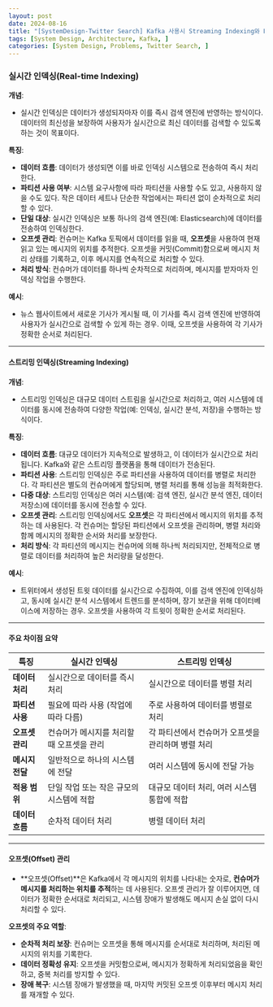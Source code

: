 ```yaml
---
layout: post
date: 2024-08-16
title: "[SystemDesign-Twitter Search] Kafka 사용시 Streaming Indexing와 Real-time Indexing 차이점"
tags: [System Design, Architecture, Kafka, ]
categories: [System Design, Problems, Twitter Search, ]
---
```



### **실시간 인덱싱(Real-time Indexing)**


**개념**:

- 실시간 인덱싱은 데이터가 생성되자마자 이를 즉시 검색 엔진에 반영하는 방식이다. 데이터의 최신성을 보장하여 사용자가 실시간으로 최신 데이터를 검색할 수 있도록 하는 것이 목표이다.

**특징**:

- **데이터 흐름**: 데이터가 생성되면 이를 바로 인덱싱 시스템으로 전송하여 즉시 처리한다.
- **파티션 사용 여부**: 시스템 요구사항에 따라 파티션을 사용할 수도 있고, 사용하지 않을 수도 있다. 작은 데이터 세트나 단순한 작업에서는 파티션 없이 순차적으로 처리할 수 있다.
- **단일 대상**: 실시간 인덱싱은 보통 하나의 검색 엔진(예: Elasticsearch)에 데이터를 전송하여 인덱싱한다.
- **오프셋 관리**: 컨슈머는 Kafka 토픽에서 데이터를 읽을 때, **오프셋**을 사용하여 현재 읽고 있는 메시지의 위치를 추적한다. 오프셋을 커밋(Commit)함으로써 메시지 처리 상태를 기록하고, 이후 메시지를 연속적으로 처리할 수 있다.
- **처리 방식**: 컨슈머가 데이터를 하나씩 순차적으로 처리하며, 메시지를 받자마자 인덱싱 작업을 수행한다.

**예시**:

- 뉴스 웹사이트에서 새로운 기사가 게시될 때, 이 기사를 즉시 검색 엔진에 반영하여 사용자가 실시간으로 검색할 수 있게 하는 경우. 이때, 오프셋을 사용하여 각 기사가 정확한 순서로 처리된다.

---


#### **스트리밍 인덱싱(Streaming Indexing)**


**개념**:

- 스트리밍 인덱싱은 대규모 데이터 스트림을 실시간으로 처리하고, 여러 시스템에 데이터를 동시에 전송하여 다양한 작업(예: 인덱싱, 실시간 분석, 저장)을 수행하는 방식이다.

**특징**:

- **데이터 흐름**: 대규모 데이터가 지속적으로 발생하고, 이 데이터가 실시간으로 처리됩니다. Kafka와 같은 스트리밍 플랫폼을 통해 데이터가 전송된다.
- **파티션 사용**: 스트리밍 인덱싱은 주로 파티션을 사용하여 데이터를 병렬로 처리한다. 각 파티션은 별도의 컨슈머에게 할당되며, 병렬 처리를 통해 성능을 최적화한다.
- **다중 대상**: 스트리밍 인덱싱은 여러 시스템(예: 검색 엔진, 실시간 분석 엔진, 데이터 저장소)에 데이터를 동시에 전송할 수 있다.
- **오프셋 관리**: 스트리밍 인덱싱에서도 **오프셋**은 각 파티션에서 메시지의 위치를 추적하는 데 사용된다. 각 컨슈머는 할당된 파티션에서 오프셋을 관리하며, 병렬 처리와 함께 메시지의 정확한 순서와 처리를 보장한다.
- **처리 방식**: 각 파티션의 메시지는 컨슈머에 의해 하나씩 처리되지만, 전체적으로 병렬로 데이터를 처리하여 높은 처리량을 달성한다.

**예시**:

- 트위터에서 생성된 트윗 데이터를 실시간으로 수집하여, 이를 검색 엔진에 인덱싱하고, 동시에 실시간 분석 시스템에서 트렌드를 분석하며, 장기 보관을 위해 데이터베이스에 저장하는 경우. 오프셋을 사용하여 각 트윗이 정확한 순서로 처리된다.

---


#### **주요 차이점 요약**


| 특징         | 실시간 인덱싱                 | 스트리밍 인덱싱                     |
| ---------- | ----------------------- | ---------------------------- |
| **데이터 처리** | 실시간으로 데이터를 즉시 처리        | 실시간으로 데이터를 병렬 처리             |
| **파티션 사용** | 필요에 따라 사용 (작업에 따라 다름)   | 주로 사용하여 데이터를 병렬로 처리          |
| **오프셋 관리** | 컨슈머가 메시지를 처리할 때 오프셋을 관리 | 각 파티션에서 컨슈머가 오프셋을 관리하며 병렬 처리 |
| **메시지 전달** | 일반적으로 하나의 시스템에 전달       | 여러 시스템에 동시에 전달 가능            |
| **적용 범위**  | 단일 작업 또는 작은 규모의 시스템에 적합 | 대규모 데이터 처리, 여러 시스템 통합에 적합    |
| **데이터 흐름** | 순차적 데이터 처리              | 병렬 데이터 처리                    |


---


#### **오프셋(Offset) 관리**

- **오프셋(Offset)**은 Kafka에서 각 메시지의 위치를 나타내는 숫자로, **컨슈머가 메시지를 처리하는 위치를 추적**하는 데 사용된다. 오프셋 관리가 잘 이루어지면, 데이터가 정확한 순서대로 처리되고, 시스템 장애가 발생해도 메시지 손실 없이 다시 처리할 수 있다.

**오프셋의 주요 역할**:

- **순차적 처리 보장**: 컨슈머는 오프셋을 통해 메시지를 순서대로 처리하며, 처리된 메시지의 위치를 기록한다.
- **데이터 정확성 유지**: 오프셋을 커밋함으로써, 메시지가 정확하게 처리되었음을 확인하고, 중복 처리를 방지할 수 있다.
- **장애 복구**: 시스템 장애가 발생했을 때, 마지막 커밋된 오프셋 이후부터 메시지 처리를 재개할 수 있다.
